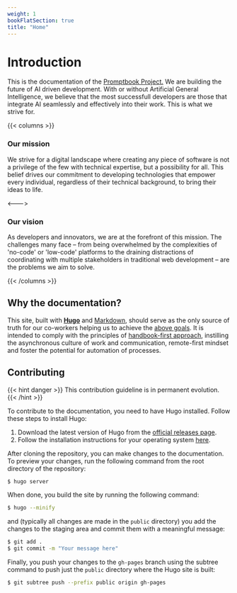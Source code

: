 ```yaml
---
weight: 1
bookFlatSection: true
title: "Home"
---
```


# Introduction

This is the documentation of the [Promptbook Project.](https://github.com/webgptorg/promptbook) We are building
the future of AI driven development. With or without Artificial General Intelligence, we believe that the most
successfull developers are those that integrate AI seamlessly and effectively into their work. This is what we strive
for.

{{< columns >}}

### Our mission

We strive for a digital landscape where creating any piece of software is not a privilege of the few with
technical expertise, but a possibility for all. This belief drives our commitment to developing technologies that
empower every individual, regardless of their technical background, to bring their ideas to life.

<--->

### Our vision

As developers and innovators, we are at the forefront of this mission. The challenges many face – from being
overwhelmed by the complexities of 'no-code' or 'low-code' platforms to the draining distractions of coordinating
with multiple stakeholders in traditional web development – are the problems we aim to solve.

{{< /columns >}}


## Why the documentation?

This site, built with [**Hugo**](https://gohugo.io/) and [Markdown](https://www.markdownguide.org/), should serve
as the only source of truth for our co-workers helping us to achieve the [above goals](#a-manifesto). It is intended
to comply with the principles of [handbook-first approach](https://handbook.gitlab.com/handbook/company/culture/all-remote/handbook-first/),
instilling the asynchronous culture of work and communication, remote-first mindset and foster the potential for
automation of processes.

## Contributing

{{< hint danger >}}
This contribution guideline is in permanent evolution.
{{< /hint >}}

To contribute to the documentation, you need to have Hugo installed. Follow these steps to install Hugo:

1. Download the latest version of Hugo from the [official releases page](https://github.com/gohugoio/hugo/releases).
2. Follow the installation instructions for your operating system [here](https://gohugo.io/getting-started/installing/).

After cloning the repository, you can make changes to the documentation. To preview your changes, run the following
command from the root directory of the repository:

```bash
$ hugo server
```

When done, you build the site by running the following command:
```bash
$ hugo --minify
```
and (typically all changes are made in the `public` directory) you add the changes to the staging area and commit them
with a meaningful message:
```bash
$ git add .
$ git commit -m "Your message here"
```
Finally, you push your changes to the `gh-pages` branch using the subtree command to push just the `public` directory
where the Hugo site is built:
```bash
$ git subtree push --prefix public origin gh-pages
```